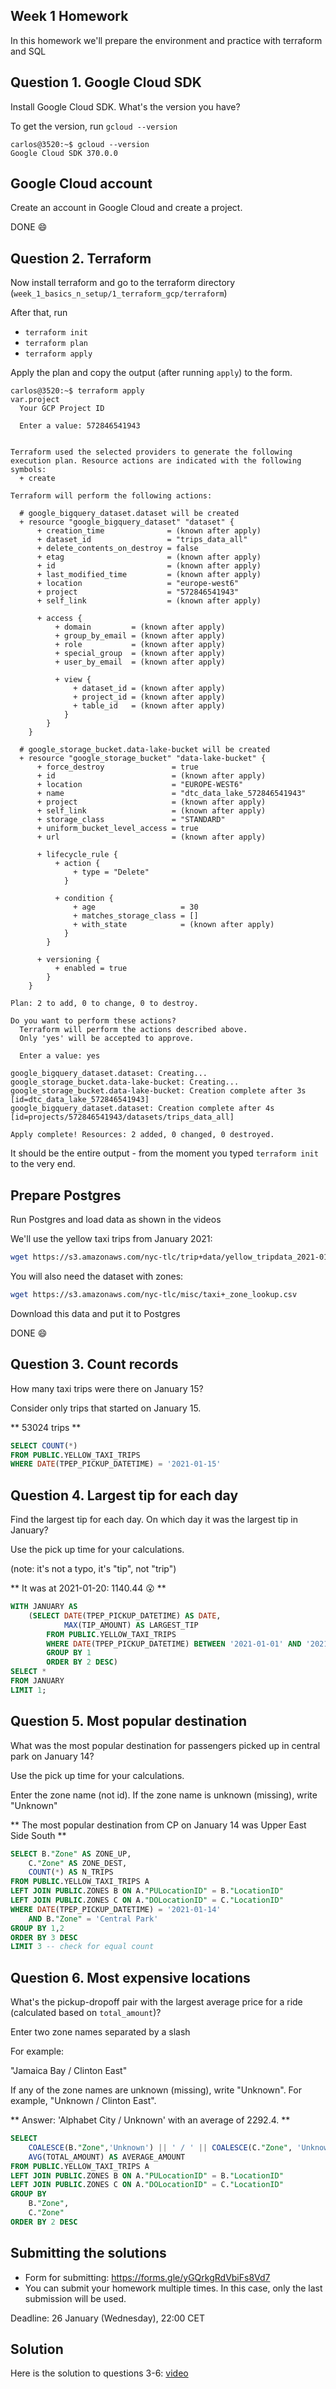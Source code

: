 ## Week 1 Homework

In this homework we'll prepare the environment 
and practice with terraform and SQL


## Question 1. Google Cloud SDK

Install Google Cloud SDK. What's the version you have? 

To get the version, run `gcloud --version`

```console
carlos@3520:~$ gcloud --version
Google Cloud SDK 370.0.0
```

## Google Cloud account 

Create an account in Google Cloud and create a project.

DONE 😄


## Question 2. Terraform 

Now install terraform and go to the terraform directory (`week_1_basics_n_setup/1_terraform_gcp/terraform`)

After that, run

* `terraform init`
* `terraform plan`
* `terraform apply` 

Apply the plan and copy the output (after running `apply`) to the form.

```console
carlos@3520:~$ terraform apply
var.project
  Your GCP Project ID

  Enter a value: 572846541943


Terraform used the selected providers to generate the following execution plan. Resource actions are indicated with the following symbols:
  + create

Terraform will perform the following actions:

  # google_bigquery_dataset.dataset will be created
  + resource "google_bigquery_dataset" "dataset" {
      + creation_time              = (known after apply)
      + dataset_id                 = "trips_data_all"
      + delete_contents_on_destroy = false
      + etag                       = (known after apply)
      + id                         = (known after apply)
      + last_modified_time         = (known after apply)
      + location                   = "europe-west6"
      + project                    = "572846541943"
      + self_link                  = (known after apply)

      + access {
          + domain         = (known after apply)
          + group_by_email = (known after apply)
          + role           = (known after apply)
          + special_group  = (known after apply)
          + user_by_email  = (known after apply)

          + view {
              + dataset_id = (known after apply)
              + project_id = (known after apply)
              + table_id   = (known after apply)
            }
        }
    }

  # google_storage_bucket.data-lake-bucket will be created
  + resource "google_storage_bucket" "data-lake-bucket" {
      + force_destroy               = true
      + id                          = (known after apply)
      + location                    = "EUROPE-WEST6"
      + name                        = "dtc_data_lake_572846541943"
      + project                     = (known after apply)
      + self_link                   = (known after apply)
      + storage_class               = "STANDARD"
      + uniform_bucket_level_access = true
      + url                         = (known after apply)

      + lifecycle_rule {
          + action {
              + type = "Delete"
            }

          + condition {
              + age                   = 30
              + matches_storage_class = []
              + with_state            = (known after apply)
            }
        }

      + versioning {
          + enabled = true
        }
    }

Plan: 2 to add, 0 to change, 0 to destroy.

Do you want to perform these actions?
  Terraform will perform the actions described above.
  Only 'yes' will be accepted to approve.

  Enter a value: yes

google_bigquery_dataset.dataset: Creating...
google_storage_bucket.data-lake-bucket: Creating...
google_storage_bucket.data-lake-bucket: Creation complete after 3s [id=dtc_data_lake_572846541943]
google_bigquery_dataset.dataset: Creation complete after 4s [id=projects/572846541943/datasets/trips_data_all]

Apply complete! Resources: 2 added, 0 changed, 0 destroyed.
```


It should be the entire output - from the moment you typed `terraform init` to the very end.

## Prepare Postgres 

Run Postgres and load data as shown in the videos

We'll use the yellow taxi trips from January 2021:

```bash
wget https://s3.amazonaws.com/nyc-tlc/trip+data/yellow_tripdata_2021-01.csv
```

You will also need the dataset with zones:

```bash 
wget https://s3.amazonaws.com/nyc-tlc/misc/taxi+_zone_lookup.csv
```

Download this data and put it to Postgres

DONE 😄

## Question 3. Count records 

How many taxi trips were there on January 15?

Consider only trips that started on January 15.

** 53024 trips **

```sql 
SELECT COUNT(*)
FROM PUBLIC.YELLOW_TAXI_TRIPS
WHERE DATE(TPEP_PICKUP_DATETIME) = '2021-01-15'
```

## Question 4. Largest tip for each day

Find the largest tip for each day. 
On which day it was the largest tip in January?

Use the pick up time for your calculations.

(note: it's not a typo, it's "tip", not "trip")

** It was at 2021-01-20: 1140.44 😮 **

```sql 
WITH JANUARY AS
	(SELECT DATE(TPEP_PICKUP_DATETIME) AS DATE,
			MAX(TIP_AMOUNT) AS LARGEST_TIP
		FROM PUBLIC.YELLOW_TAXI_TRIPS
		WHERE DATE(TPEP_PICKUP_DATETIME) BETWEEN '2021-01-01' AND '2021-01-31'
		GROUP BY 1
		ORDER BY 2 DESC)
SELECT *
FROM JANUARY
LIMIT 1;
```

## Question 5. Most popular destination

What was the most popular destination for passengers picked up 
in central park on January 14?

Use the pick up time for your calculations.

Enter the zone name (not id). If the zone name is unknown (missing), write "Unknown" 

** The most popular destination from CP on January 14 was Upper East Side South **

```sql 
SELECT B."Zone" AS ZONE_UP,
	C."Zone" AS ZONE_DEST,
	COUNT(*) AS N_TRIPS
FROM PUBLIC.YELLOW_TAXI_TRIPS A
LEFT JOIN PUBLIC.ZONES B ON A."PULocationID" = B."LocationID"
LEFT JOIN PUBLIC.ZONES C ON A."DOLocationID" = C."LocationID"
WHERE DATE(TPEP_PICKUP_DATETIME) = '2021-01-14'
	AND B."Zone" = 'Central Park'
GROUP BY 1,2
ORDER BY 3 DESC
LIMIT 3 -- check for equal count
```

## Question 6. Most expensive locations

What's the pickup-dropoff pair with the largest 
average price for a ride (calculated based on `total_amount`)?

Enter two zone names separated by a slash

For example:

"Jamaica Bay / Clinton East"

If any of the zone names are unknown (missing), write "Unknown". For example, "Unknown / Clinton East". 

** Answer: 'Alphabet City / Unknown' with an average of 2292.4. **

```sql 
SELECT
	COALESCE(B."Zone",'Unknown') || ' / ' || COALESCE(C."Zone", 'Unknown') AS pickup_dropoff_pair,
	AVG(TOTAL_AMOUNT) AS AVERAGE_AMOUNT
FROM PUBLIC.YELLOW_TAXI_TRIPS A
LEFT JOIN PUBLIC.ZONES B ON A."PULocationID" = B."LocationID"
LEFT JOIN PUBLIC.ZONES C ON A."DOLocationID" = C."LocationID"
GROUP BY
	B."Zone",
	C."Zone"
ORDER BY 2 DESC
```

## Submitting the solutions

* Form for submitting: https://forms.gle/yGQrkgRdVbiFs8Vd7
* You can submit your homework multiple times. In this case, only the last submission will be used. 

Deadline: 26 January (Wednesday), 22:00 CET


## Solution

Here is the solution to questions 3-6: [video](https://www.youtube.com/watch?v=HxHqH2ARfxM&list=PL3MmuxUbc_hJed7dXYoJw8DoCuVHhGEQb)

